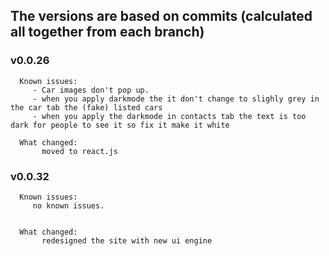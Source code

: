 ## The versions are based on commits (calculated all together from each branch)

### v0.0.26
      Known issues:
         - Car images don't pop up.
         - when you apply darkmode the it don't change to slighly grey in the car tab the (fake) listed cars
         - when you apply the darkmode in contacts tab the text is too dark for people to see it so fix it make it white

      What changed:
           moved to react.js

### v0.0.32
      Known issues:
         no known issues.
         

      What changed:
           redesigned the site with new ui engine

